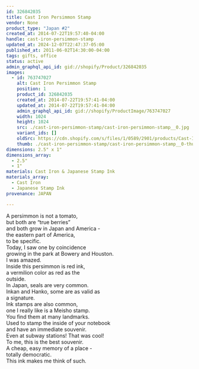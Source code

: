 ```yaml
---
id: 326842035
title: Cast Iron Persimmon Stamp
vendor: None
product_type: "Japan #2"
created_at: 2014-07-22T19:57:40-04:00
handle: cast-iron-persimmon-stamp
updated_at: 2024-12-07T22:47:37-05:00
published_at: 2011-06-02T14:30:00-04:00
tags: gifts, office
status: active
admin_graphql_api_id: gid://shopify/Product/326842035
images:
  - id: 763747027
    alt: Cast Iron Persimmon Stamp
    position: 1
    product_id: 326842035
    created_at: 2014-07-22T19:57:41-04:00
    updated_at: 2014-07-22T19:57:41-04:00
    admin_graphql_api_id: gid://shopify/ProductImage/763747027
    width: 1024
    height: 1024
    src: ./cast-iron-persimmon-stamp/cast-iron-persimmon-stamp__0.jpg
    variant_ids: []
    oldSrc: https://cdn.shopify.com/s/files/1/0589/2901/products/Cast-Iron-Persimmon-Stamp.jpeg?v=1406073461
    thumb: ./cast-iron-persimmon-stamp/cast-iron-persimmon-stamp__0-thumb.jpg
dimensions: 2.5" x 1"
dimensions_array:
  - 2.5"
  - 1"
materials: Cast Iron & Japanese Stamp Ink
materials_array:
  - Cast Iron
  - Japanese Stamp Ink
provenance: JAPAN

---
```


A persimmon is not a tomato,  
but both are “true berries”  
and both grow in Japan and America -  
the eastern part of America,  
to be specific.  
Today, I saw one by coincidence  
growing in the park at Bowery and Houston.  
I was amazed.  
Inside this persimmon is red ink,  
a vermilion color as red as the  
outside.  
In Japan, seals are very common.  
Inkan and Hanko, some are as valid as  
a signature.  
Ink stamps are also common,  
one I really like is a Meisho stamp.  
You find them at many landmarks.  
Used to stamp the inside of your notebook  
and have an immediate souvenir.  
Even at subway stations! That was cool!  
To me, this is the best souvenir.  
A cheap, easy memory of a place -  
totally democratic.  
This ink makes me think of such.